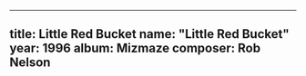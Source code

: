 
---
title: Little Red Bucket
name: "Little Red Bucket"
year:  1996
album: Mizmaze
composer: Rob Nelson
---

